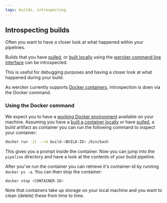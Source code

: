 ```yaml
---
tags: builds, introspecting
---
```


## Introspecting builds

Often you want to have a closer look at what happened within your
pipelines.

Builds that you have [pulled](/docs/build/pulling-builds.html), or
[built locally](/docs/build/local-builds.html) using the [wercker command line
interface](/docs/cli/commands.html) can be introspected.

This is useful for debugging purposes and having a closer look at what
happened during your build.

As wercker currently supports [Docker containers](/docs/containers/dockerhub.html), introspection is
doen via the Docker command.

### Using the Docker command

We expect you to have a [working Docker environment](/learn/basics/03_the-wercker-cli.html) available on your
machine. Assuming you have a [built a container
locally]((/docs/build/local-builds.html) ) or have [pulled](/docs/build/pulling-builds.html), a
build artifact as container you can run the following command to inspect
your container:

```sh
docker run -it --rm build-<BUILD-ID> /bin/bash
```

This gives you a prompt inside the container. Now you can jump into the
`pipeline` directory and have a look at the contents of your build
pipeline.

After you've run the container you can retrieve it's container-id by
running `docker ps -a`. You can then stop the container:

```sh
docker stop <CONTAINER-ID>
```

Note that containers take up storage on your local machine and you want
to clean (delete) these from time to time.
